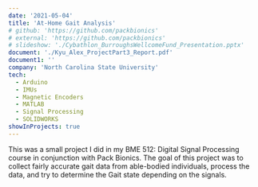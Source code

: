 ```yaml
---
date: '2021-05-04'
title: 'At-Home Gait Analysis'
# github: 'https://github.com/packbionics'
# external: 'https://github.com/packbionics'
# slideshow: './Cybathlon_BurroughsWellcomeFund_Presentation.pptx'
document: './Kyu_Alex_ProjectPart3_Report.pdf'
document1: ''
company: 'North Carolina State University'
tech:
  - Arduino
  - IMUs
  - Magnetic Encoders
  - MATLAB
  - Signal Processing
  - SOLIDWORKS
showInProjects: true
---
```


This was a small project I did in my BME 512: Digital Signal Processing course in conjunction with Pack Bionics. The goal of this project was to collect fairly accurate gait data from able-bodied individuals, process the data, and try to determine the Gait state depending on the signals.
